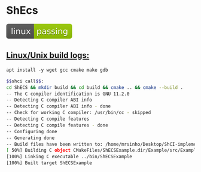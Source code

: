 # ShEcs
![linux_badge](linux-status.svg)
## [Linux/Unix build logs:](https://github.com/MrSinho/ShCI)
  
```bash$$shci call$$:
apt install -y wget gcc cmake make gdb
```

```bash
$$shci call$$:
cd ShECS && mkdir build && cd build && cmake .. && cmake --build .
-- The C compiler identification is GNU 11.2.0
-- Detecting C compiler ABI info
-- Detecting C compiler ABI info - done
-- Check for working C compiler: /usr/bin/cc - skipped
-- Detecting C compile features
-- Detecting C compile features - done
-- Configuring done
-- Generating done
-- Build files have been written to: /home/mrsinho/Desktop/ShCI-implementation/bin/ShECS/build
[ 50%] Building C object CMakeFiles/ShECSExample.dir/Example/src/Example.c.o
[100%] Linking C executable ../bin/ShECSExample
[100%] Built target ShECSExample
